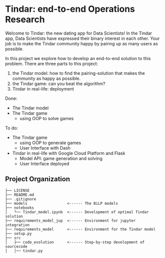 # Tindar: end-to-end Operations Research

Welcome to Tindar: the new dating app for Data Scientists!
In the Tindar app, Data Scientists have expressed their binary interest in each other.
Your job is to make the Tindar community happy by pairing up as many users as possible.

In this project we explore how to develop an end-to-end solution to this problem.
There are three parts to this project:

1. the Tindar model: how to find the pairing-solution that makes the community as happy as possible.
2. the Tindar game: can you beat the algorithm?
3. Tindar in real-life: deployment

Done:
- The Tindar model
- The Tindar game
    - using OOP to solve games

To do:
- The Tindar game
    - using OOP to generate games
    - User Interface with Dash
- Tindar in real-life with Google Cloud Platform and Flask
    - Model API: game generation and solving
    - User Interface deployed

Project Organization
------------

    ├── LICENSE
    ├── README.md
    ├── .gitignore
    ├── models                  <------ The BiLP models
    ├── notebooks
    │   └── Tindar_model.ipynb  <------ Development of optimal Tindar solution
    ├── requirements_model_jup  <------ Environment for jupyter integration
    ├── requirements_model      <------ Environment for the Tindar model
    ├── setup.py
    ├── src
    │   ├── code_evolution      <------ Step-by-step development of sourcecode
    │   │── tindar.py





  
